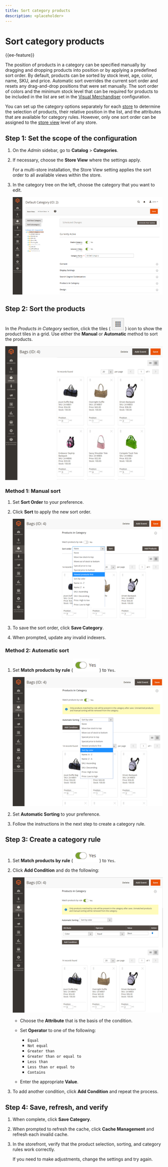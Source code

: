 ```yaml
---
title: Sort category products
description: <placeholder>
---
```

# Sort category products

{{ee-feature}}

The position of products in a category can be specified manually by dragging and dropping products into position or by applying a predefined sort order. By default, products can be sorted by stock level, age, color, name, SKU, and price. Automatic sort overrides the current sort order and resets any drag-and-drop positions that were set manually. The sort order of colors and the minimum stock level that can be required for products to be included in the list are set in the [Visual Merchandiser](https://docs.magento.com/user-guide/configuration/catalog/visual-merchandiser.html) configuration.

You can set up the category options separately for each [store](https://docs.magento.com/user-guide/stores/stores-all-create-store.html) to determine the selection of products, their relative position in the list, and the attributes that are available for category rules. However, only one sort order can be assigned to the [store view](https://docs.magento.com/user-guide/stores/stores-all-create-view.html) level of any store.

## Step 1: Set the scope of the configuration

1. On the _Admin_ sidebar, go to **Catalog** > **Categories**.

1. If necessary, choose the **Store View** where the settings apply.

   For a multi-store installation, the Store View setting applies the sort order to all available views within the store.

1. In the category tree on the left, choose the category that you want to edit.

   ![Category tree](./assets/category-selected.png)<!-- zoom -->

## Step 2: Sort the products

In the _Products in Category_ section, click the tiles ( ![View tiles](../assets/icon-view-tiles.png) ) icon to show the product tiles in a grid. Use either the **Manual** or **Automatic** method to sort the products.

![Product tiles](./assets/category-products-tiles.png)<!-- zoom -->

### Method 1: Manual sort

1. Set **Sort Order** to your preference.

1. Click **Sort** to apply the new sort order.

   ![Sort order](./assets/category-edit-sort-order.png)<!-- zoom -->

1. To save the sort order, click **Save Category**.

1. When prompted, update any invalid indexers.

### Method 2: Automatic sort

1. Set **Match products by rule** (![Toggle yes](../assets/toggle-yes.png)) to `Yes`.

   ![Match Products by Rule](./assets/category-edit-automatic-sorting.png)<!-- zoom -->

1. Set **Automatic Sorting** to your preference.

1. Follow the instructions in the next step to create a category rule.

## Step 3: Create a category rule

1. Set **Match products by rule** (![Toggle yes](../assets/toggle-yes.png)) to `Yes`.

1. Click **Add Condition** and do the following:

   ![Category condition](./assets/category-edit-condition.png)<!-- zoom -->

   - Choose the **Attribute** that is the basis of the condition.

   - Set **Operator** to one of the following:

      - `Equal`
      - `Not equal`
      - `Greater than`
      - `Greater than or equal to`
      - `Less than`
      - `Less than or equal to`
      - `Contains`

   - Enter the appropriate **Value**.

1. To add another condition, click **Add Condition** and repeat the process.

## Step 4: Save, refresh, and verify

1. When complete, click **Save Category**.

1. When prompted to refresh the cache, click **Cache Management** and refresh each invalid cache.

1. In the storefront, verify that the product selection, sorting, and category rules work correctly.

   If you need to make adjustments, change the settings and try again.
